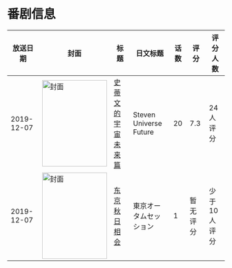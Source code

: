 # 番剧信息

|放送日期|封面|标题|日文标题|话数|评分|评分人数|
|---|---|---|---|---|---|---|
|2019-12-07|<img src="//lain.bgm.tv/pic/cover/c/ca/9a/296442_G7AAH.jpg" alt="封面" style="width:150px;height:200px;object-fit:cover;">|[史蒂文的宇宙 未来篇](https://bangumi.tv/subject/296442)|Steven Universe Future|20|7.3|24人评分|
|2019-12-07|<img src="//lain.bgm.tv/pic/cover/c/f3/b1/425148_5yqEy.jpg" alt="封面" style="width:150px;height:200px;object-fit:cover;">|[东京秋日相会](https://bangumi.tv/subject/425148)|東京オータムセッション|1|暂无评分|少于10人评分|
